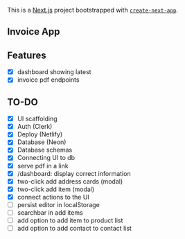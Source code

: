 This is a [Next.js](https://nextjs.org) project bootstrapped with [`create-next-app`](https://nextjs.org/docs/app/api-reference/cli/create-next-app).

## Invoice App

## Features

- [x] dashboard showing latest
- [x] invoice pdf endpoints

## TO-DO

- [x] UI scaffolding
- [x] Auth (Clerk)
- [x] Deploy (Netlify)
- [x] Database (Neon)
- [x] Database schemas
- [x] Connecting UI to db
- [x] serve pdf in a link
- [x] /dashboard: display correct information
- [x] two-click add address cards (modal)
- [x] two-click add item (modal)
- [x] connect actions to the UI
- [ ] persist editor in localStorage
- [ ] searchbar in add items
- [ ] add option to add item to product list
- [ ] add option to add contact to contact list
